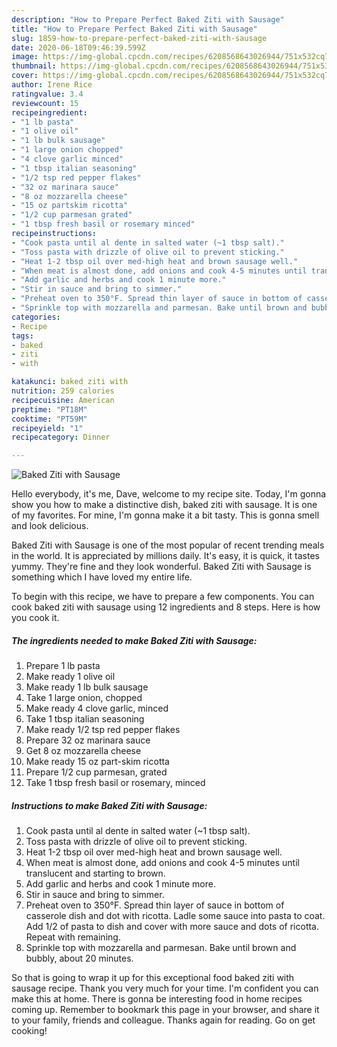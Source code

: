 ```yaml
---
description: "How to Prepare Perfect Baked Ziti with Sausage"
title: "How to Prepare Perfect Baked Ziti with Sausage"
slug: 1859-how-to-prepare-perfect-baked-ziti-with-sausage
date: 2020-06-18T09:46:39.599Z
image: https://img-global.cpcdn.com/recipes/6208568643026944/751x532cq70/baked-ziti-with-sausage-recipe-main-photo.jpg
thumbnail: https://img-global.cpcdn.com/recipes/6208568643026944/751x532cq70/baked-ziti-with-sausage-recipe-main-photo.jpg
cover: https://img-global.cpcdn.com/recipes/6208568643026944/751x532cq70/baked-ziti-with-sausage-recipe-main-photo.jpg
author: Irene Rice
ratingvalue: 3.4
reviewcount: 15
recipeingredient:
- "1 lb pasta"
- "1 olive oil"
- "1 lb bulk sausage"
- "1 large onion chopped"
- "4 clove garlic minced"
- "1 tbsp italian seasoning"
- "1/2 tsp red pepper flakes"
- "32 oz marinara sauce"
- "8 oz mozzarella cheese"
- "15 oz partskim ricotta"
- "1/2 cup parmesan grated"
- "1 tbsp fresh basil or rosemary minced"
recipeinstructions:
- "Cook pasta until al dente in salted water (~1 tbsp salt)."
- "Toss pasta with drizzle of olive oil to prevent sticking."
- "Heat 1-2 tbsp oil over med-high heat and brown sausage well."
- "When meat is almost done, add onions and cook 4-5 minutes until translucent and starting to brown."
- "Add garlic and herbs and cook 1 minute more."
- "Stir in sauce and bring to simmer."
- "Preheat oven to 350°F. Spread thin layer of sauce in bottom of casserole dish and dot with ricotta. Ladle some sauce into pasta to coat. Add 1/2 of pasta to dish and cover with more sauce and dots of ricotta. Repeat with remaining."
- "Sprinkle top with mozzarella and parmesan. Bake until brown and bubbly, about 20 minutes."
categories:
- Recipe
tags:
- baked
- ziti
- with

katakunci: baked ziti with 
nutrition: 259 calories
recipecuisine: American
preptime: "PT18M"
cooktime: "PT59M"
recipeyield: "1"
recipecategory: Dinner

---
```



![Baked Ziti with Sausage](https://img-global.cpcdn.com/recipes/6208568643026944/751x532cq70/baked-ziti-with-sausage-recipe-main-photo.jpg)

Hello everybody, it's me, Dave, welcome to my recipe site. Today, I'm gonna show you how to make a distinctive dish, baked ziti with sausage. It is one of my favorites. For mine, I'm gonna make it a bit tasty. This is gonna smell and look delicious.

Baked Ziti with Sausage is one of the most popular of recent trending meals in the world. It is appreciated by millions daily. It's easy, it is quick, it tastes yummy. They're fine and they look wonderful. Baked Ziti with Sausage is something which I have loved my entire life.




To begin with this recipe, we have to prepare a few components. You can cook baked ziti with sausage using 12 ingredients and 8 steps. Here is how you cook it.

<!--inarticleads1-->

##### The ingredients needed to make Baked Ziti with Sausage:

1. Prepare 1 lb pasta
1. Make ready 1 olive oil
1. Make ready 1 lb bulk sausage
1. Take 1 large onion, chopped
1. Make ready 4 clove garlic, minced
1. Take 1 tbsp italian seasoning
1. Make ready 1/2 tsp red pepper flakes
1. Prepare 32 oz marinara sauce
1. Get 8 oz mozzarella cheese
1. Make ready 15 oz part-skim ricotta
1. Prepare 1/2 cup parmesan, grated
1. Take 1 tbsp fresh basil or rosemary, minced




<!--inarticleads2-->

##### Instructions to make Baked Ziti with Sausage:

1. Cook pasta until al dente in salted water (~1 tbsp salt).
1. Toss pasta with drizzle of olive oil to prevent sticking.
1. Heat 1-2 tbsp oil over med-high heat and brown sausage well.
1. When meat is almost done, add onions and cook 4-5 minutes until translucent and starting to brown.
1. Add garlic and herbs and cook 1 minute more.
1. Stir in sauce and bring to simmer.
1. Preheat oven to 350°F. Spread thin layer of sauce in bottom of casserole dish and dot with ricotta. Ladle some sauce into pasta to coat. Add 1/2 of pasta to dish and cover with more sauce and dots of ricotta. Repeat with remaining.
1. Sprinkle top with mozzarella and parmesan. Bake until brown and bubbly, about 20 minutes.




So that is going to wrap it up for this exceptional food baked ziti with sausage recipe. Thank you very much for your time. I'm confident you can make this at home. There is gonna be interesting food in home recipes coming up. Remember to bookmark this page in your browser, and share it to your family, friends and colleague. Thanks again for reading. Go on get cooking!
